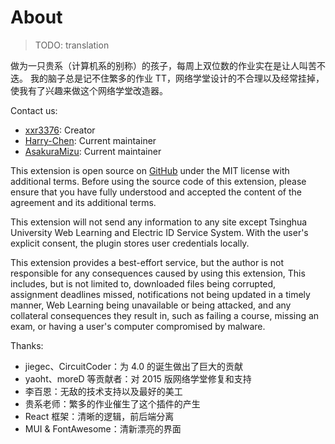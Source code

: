 # About

> TODO: translation

做为一只贵系（计算机系的别称）的孩子，每周上双位数的作业实在是让人叫苦不迭。
我的脑子总是记不住繁多的作业 TT，网络学堂设计的不合理以及经常挂掉，使我有了兴趣来做这个网络学堂改造器。

Contact us:

* [xxr3376](mailto:xxr3376@gmail.com): Creator
* [Harry-Chen](mailto:harry-chen@outlook.com): Current maintainer
* [AsakuraMizu](mailto:mizu@stellopath.net): Current maintainer

This extension is open source on [GitHub](https://github.com/Harry-Chen/Learn-Helper) under the MIT license with additional terms.
Before using the source code of this extension, please ensure that you have fully understood and accepted the content of the agreement and its additional terms.

This extension will not send any information to any site except Tsinghua University Web Learning and Electric ID Service System.
With the user's explicit consent, the plugin stores user credentials locally.

This extension provides a best-effort service, but the author is not responsible for any consequences caused by using this extension,
This includes, but is not limited to, downloaded files being corrupted, assignment deadlines missed, notifications not being updated in a timely manner, Web Learning being unavailable or being attacked,
and any collateral consequences they result in, such as failing a course, missing an exam, or having a user's computer compromised by malware.

Thanks:

- jiegec、CircuitCoder：为 4.0 的诞生做出了巨大的贡献
- yaoht、moreD 等贡献者：对 2015 版网络学堂修复和支持
- 李百恩：无敌的技术支持以及最好的美工
- 贵系老师：繁多的作业催生了这个插件的产生
- React 框架：清晰的逻辑，前后端分离
- MUI & FontAwesome：清新漂亮的界面
